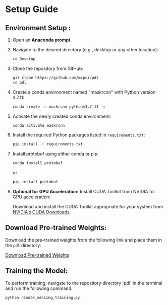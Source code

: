 # Setup Guide

## Environment Setup :

1. Open an **Anaconda prompt**.

2. Navigate to the desired directory (e.g., desktop or any other location):

    ```bash
    cd Desktop
    ```

3. Clone the repository from GitHub:

    ```bash
    git clone https://github.com/mspci/pdl
    cd pdl
    ```

4. Create a conda environment named "maskrcnn" with Python version 3.7.11:

    ```bash
    conda create -n maskrcnn python=3.7.11 -y
    ```

5. Activate the newly created conda environment:

    ```bash
    conda activate maskrcnn
    ```

6. Install the required Python packages listed in `requirements.txt`:

    ```bash
    pip install -r requirements.txt
    ```

7. Install protobuf using either conda or pip:

    ```bash
    conda install protobuf
    ```
   
   or
   
    ```bash
    pip install protobuf
    ```

8. **Optional for GPU Acceleration:** Install CUDA Toolkit from NVIDIA for GPU acceleration:

    Download and install the CUDA Toolkit appropriate for your system from [NVIDIA's CUDA Downloads](https://developer.nvidia.com/cuda-toolkit).

## Download Pre-trained Weights:

Download the pre-trained weights from the following link and place them in the `pdl` directory:

[Download Pre-trained Weights](https://github.com/matterport/Mask_RCNN/releases/download/v2.0/mask_rcnn_coco.h5)

## Training the Model:

To perform training, navigate to the repository directory 'pdl' in the terminal and run the following command:

```bash
python remote_sensing_training.py
